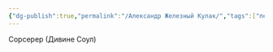 ```yaml
---
{"dg-publish":true,"permalink":"/Александр Железный Кулак/","tags":["персонаж"]}
---
```


Сорсерер (Дивине Соул)